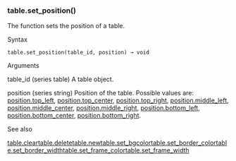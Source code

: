 ### table.set\_position()

The function sets the position of a table.

Syntax

```
table.set_position(table_id, position) → void
```

Arguments

table\_id (series table) A table object.

position (series string) Position of the table. Possible values are: [position.top\_left](#const_position.top_left), [position.top\_center](#const_position.top_center), [position.top\_right](#const_position.top_right), [position.middle\_left](#const_position.middle_left), [position.middle\_center](#const_position.middle_center), [position.middle\_right](#const_position.middle_right), [position.bottom\_left](#const_position.bottom_left), [position.bottom\_center](#const_position.bottom_center), [position.bottom\_right](#const_position.bottom_right).

See also

[table.clear](#fun_table.clear)[table.delete](#fun_table.delete)[table.new](#fun_table.new)[table.set\_bgcolor](#fun_table.set_bgcolor)[table.set\_border\_color](#fun_table.set_border_color)[table.set\_border\_width](#fun_table.set_border_width)[table.set\_frame\_color](#fun_table.set_frame_color)[table.set\_frame\_width](#fun_table.set_frame_width)
